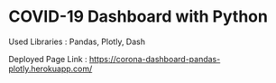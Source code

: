 # COVID-19 Dashboard with Python

Used Libraries : Pandas, Plotly, Dash

Deployed Page Link : https://corona-dashboard-pandas-plotly.herokuapp.com/
